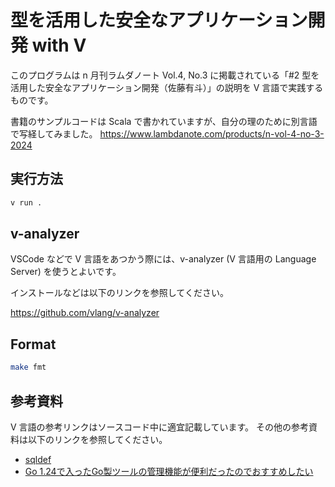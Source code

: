 # 型を活用した安全なアプリケーション開発 with V

このプログラムは n 月刊ラムダノート Vol.4, No.3 に掲載されている「#2 型を活用した安全なアプリケーション開発（佐藤有斗）」の説明を V 言語で実践するものです。

書籍のサンプルコードは Scala で書かれていますが、自分の理のために別言語で写経してみました。
https://www.lambdanote.com/products/n-vol-4-no-3-2024

## 実行方法

```bash
v run .
```

## v-analyzer

VSCode などで V 言語をあつかう際には、v-analyzer (V 言語用の Language Server) を使うとよいです。

インストールなどは以下のリンクを参照してください。

https://github.com/vlang/v-analyzer

## Format

```bash
make fmt
```

## 参考資料

V 言語の参考リンクはソースコード中に適宜記載しています。
その他の参考資料は以下のリンクを参照してください。

- [sqldef](https://github.com/sqldef/sqldef)
- [Go 1.24で入ったGo製ツールの管理機能が便利だったのでおすすめしたい](https://blog.syum.ai/entry/2025/03/01/235814)
